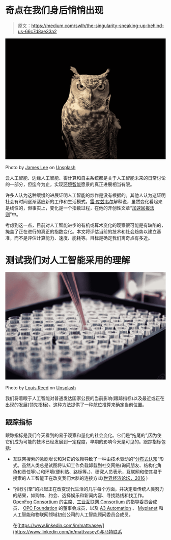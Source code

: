 # 奇点在我们身后悄悄出现

> 原文：<https://medium.com/swlh/the-singularity-sneaking-up-behind-us-66c7d8ae33a2>

![](img/439c4d2653b13d390f3b57c5449d33f1.png)

Photo by [James Lee](https://unsplash.com/@picsbyjameslee?utm_source=medium&utm_medium=referral) on [Unsplash](https://unsplash.com?utm_source=medium&utm_medium=referral)

云人工智能、边缘人工智能、雾计算和自主系统都是关于人工智能未来的日常讨论的一部分，但迄今为止，实现[环境智能](https://en.wikipedia.org/wiki/Ambient_intelligence)愿景的真正进展相当有限。

许多人认为这种缓慢的进展证明人工智能的炒作是没有根据的。其他人认为这证明社会有时间逐渐适应新的工作和生活模式。[雷·库兹韦尔](https://en.wikipedia.org/wiki/Ray_Kurzweil)解释说，虽然变化看起来是线性的，但事实上，变化是一个指数过程，在他的开创性文章“[加速回报法则](https://www.kurzweilai.net/the-law-of-accelerating-returns)”中。

考虑到这一点，目前对人工智能进步的有机或算术变化的观察很可能是有缺陷的，掩盖了正在进行的真正的指数变化。本文将评估当前的技术和社会趋势以建立基准，而不是评估计算能力、速度、能耗等。目标是确定我们离奇点有多近。

# 测试我们对人工智能采用的理解

![](img/298679824db86ed685942dbf0840c1ff.png)

Photo by [Louis Reed](https://unsplash.com/@_louisreed?utm_source=medium&utm_medium=referral) on [Unsplash](https://unsplash.com?utm_source=medium&utm_medium=referral)

我们将着眼于人工智能对普通发达国家公民的当前影响(跟踪指标)以及最近或正在出现的发展(领先指标)。这种方法提供了一种航位推算来确定当前位置。

## 跟踪指标

跟踪指标是我们今天看到的易于观察和量化的社会变化。它们是“拖尾的”,因为使它们成为可能的技术已经发展到一定程度，早期的影响今天是可见的。跟踪指标包括:

*   互联网搜索的急剧增长和对它的依赖导致了一种由技术驱动的“[分布式认知](https://en.wikipedia.org/wiki/Distributed_cognition)”形式。虽然人类总是试图将认知工作负载卸载到社交网络(询问朋友、结构化角色和责任等)。)和环境(便利贴、路标等。)，研究人员表示，互联网和使其易于搜索的人工智能正在改变我们大脑的连接方式([世界经济论坛，2016](https://www.weforum.org/agenda/2016/10/how-google-is-changing-our-brains/) )
*   “推荐引擎”的兴起正在改变现代生活的几乎每个方面，并决定着传统人类努力的结果，如购物、约会、选择娱乐和新闻内容、寻找路线和找工作。 [OpenFog Consortium](https://medium.com/u/7053de462a28#governance) 的主席、[工业互联网 Consortium](https://www.iiconsortium.org/) 的指导委员会成员、 [OPC Foundation](https://opcfoundation.org/) 的董事会成员，以及 [A3 Automation](https://www.a3automate.org/) 、 [Myplanet](https://medium.com/u/c11688ad85c0?source=post_page-----66c7d8ae33a2--------------------------------) 和人工智能和物联网领域初创公司的人工智能顾问委员会成员。

    在[https://www.linkedin.com/in/mattvasey/](https://www.linkedin.com/in/mattvasey/)与马特联系